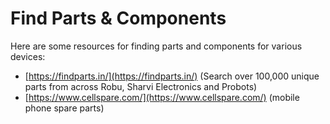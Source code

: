 # Find Parts & Components

Here are some resources for finding parts and components for various devices:

* [https://findparts.in/](https://findparts.in/) (Search over 100,000 unique parts from across Robu, Sharvi Electronics and Probots)
* [https://www.cellspare.com/](https://www.cellspare.com/) (mobile phone spare parts)

